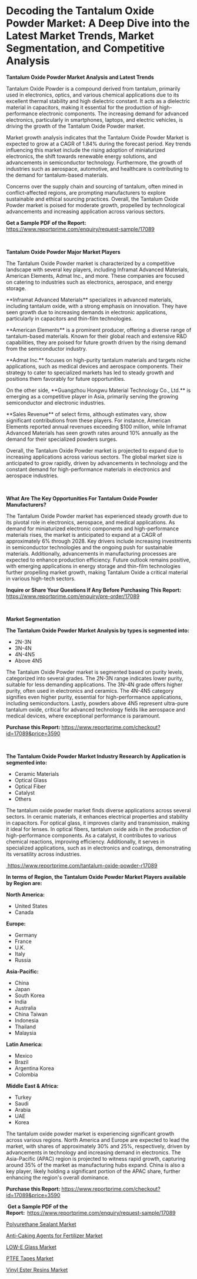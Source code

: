 <p><h1>Decoding the Tantalum Oxide Powder Market: A Deep Dive into the Latest Market Trends, Market Segmentation, and Competitive Analysis</h1></p><p><strong>Tantalum Oxide Powder Market Analysis and Latest Trends</strong></p>
<p><p>Tantalum Oxide Powder is a compound derived from tantalum, primarily used in electronics, optics, and various chemical applications due to its excellent thermal stability and high dielectric constant. It acts as a dielectric material in capacitors, making it essential for the production of high-performance electronic components. The increasing demand for advanced electronics, particularly in smartphones, laptops, and electric vehicles, is driving the growth of the Tantalum Oxide Powder market.</p><p>Market growth analysis indicates that the Tantalum Oxide Powder Market is expected to grow at a CAGR of 1.84% during the forecast period. Key trends influencing this market include the rising adoption of miniaturized electronics, the shift towards renewable energy solutions, and advancements in semiconductor technology. Furthermore, the growth of industries such as aerospace, automotive, and healthcare is contributing to the demand for tantalum-based materials.</p><p>Concerns over the supply chain and sourcing of tantalum, often mined in conflict-affected regions, are prompting manufacturers to explore sustainable and ethical sourcing practices. Overall, the Tantalum Oxide Powder market is poised for moderate growth, propelled by technological advancements and increasing application across various sectors.</p></p>
<p><strong>Get a Sample PDF of the Report:&nbsp;</strong> <a href="https://www.reportprime.com/enquiry/request-sample/17089?utm_campaign=100&utm_medium=2&utm_source=Github&utm_content=ia&utm_term=18032025&utm_id=tantalum-oxide-powder">https://www.reportprime.com/enquiry/request-sample/17089</a></p>
<p>&nbsp;</p>
<p><strong>Tantalum Oxide Powder Major Market Players</strong></p>
<p><p>The Tantalum Oxide Powder market is characterized by a competitive landscape with several key players, including Inframat Advanced Materials, American Elements, Admat Inc., and more. These companies are focused on catering to industries such as electronics, aerospace, and energy storage.</p><p>**Inframat Advanced Materials** specializes in advanced materials, including tantalum oxide, with a strong emphasis on innovation. They have seen growth due to increasing demands in electronic applications, particularly in capacitors and thin-film technologies. </p><p>**American Elements** is a prominent producer, offering a diverse range of tantalum-based materials. Known for their global reach and extensive R&D capabilities, they are poised for future growth driven by the rising demand from the semiconductor industry.</p><p>**Admat Inc.** focuses on high-purity tantalum materials and targets niche applications, such as medical devices and aerospace components. Their strategy to cater to specialized markets has led to steady growth and positions them favorably for future opportunities.</p><p>On the other side, **Guangzhou Hongwu Material Technology Co., Ltd.** is emerging as a competitive player in Asia, primarily serving the growing semiconductor and electronic industries. </p><p>**Sales Revenue** of select firms, although estimates vary, show significant contributions from these players. For instance, American Elements reported annual revenues exceeding $100 million, while Inframat Advanced Materials has seen growth rates around 10% annually as the demand for their specialized powders surges.</p><p>Overall, the Tantalum Oxide Powder market is projected to expand due to increasing applications across various sectors. The global market size is anticipated to grow rapidly, driven by advancements in technology and the constant demand for high-performance materials in electronics and aerospace industries.</p></p>
<p>&nbsp;</p>
<p><strong>What Are The Key Opportunities For Tantalum Oxide Powder Manufacturers?</strong></p>
<p><p>The Tantalum Oxide Powder market has experienced steady growth due to its pivotal role in electronics, aerospace, and medical applications. As demand for miniaturized electronic components and high-performance materials rises, the market is anticipated to expand at a CAGR of approximately 6% through 2028. Key drivers include increasing investments in semiconductor technologies and the ongoing push for sustainable materials. Additionally, advancements in manufacturing processes are expected to enhance production efficiency. Future outlook remains positive, with emerging applications in energy storage and thin-film technologies further propelling market growth, making Tantalum Oxide a critical material in various high-tech sectors.</p></p>
<p><strong>Inquire or Share Your Questions If Any Before Purchasing This Report:</strong> <a href="https://www.reportprime.com/enquiry/pre-order/17089?utm_campaign=100&utm_medium=2&utm_source=Github&utm_content=ia&utm_term=18032025&utm_id=tantalum-oxide-powder">https://www.reportprime.com/enquiry/pre-order/17089</a></p>
<p>&nbsp;</p>
<p><strong>Market Segmentation</strong></p>
<p><strong>The Tantalum Oxide Powder Market Analysis by types is segmented into:</strong></p>
<p><ul><li>2N-3N</li><li>3N-4N</li><li>4N-4N5</li><li>Above 4N5</li></ul></p>
<p><p>The Tantalum Oxide Powder market is segmented based on purity levels, categorized into several grades. The 2N-3N range indicates lower purity, suitable for less demanding applications. The 3N-4N grade offers higher purity, often used in electronics and ceramics. The 4N-4N5 category signifies even higher purity, essential for high-performance applications, including semiconductors. Lastly, powders above 4N5 represent ultra-pure tantalum oxide, critical for advanced technology fields like aerospace and medical devices, where exceptional performance is paramount.</p></p>
<p><strong>Purchase this Report:&nbsp;</strong><a href="https://www.reportprime.com/checkout?id=17089&price=3590&utm_campaign=100&utm_medium=2&utm_source=Github&utm_content=ia&utm_term=18032025&utm_id=tantalum-oxide-powder">https://www.reportprime.com/checkout?id=17089&price=3590</a></p>
<p>&nbsp;</p>
<p><strong>The Tantalum Oxide Powder Market Industry Research by Application is segmented into:</strong></p>
<p><ul><li>Ceramic Materials</li><li>Optical Glass</li><li>Optical Fiber</li><li>Catalyst</li><li>Others</li></ul></p>
<p><p>The tantalum oxide powder market finds diverse applications across several sectors. In ceramic materials, it enhances electrical properties and stability in capacitors. For optical glass, it improves clarity and transmission, making it ideal for lenses. In optical fibers, tantalum oxide aids in the production of high-performance components. As a catalyst, it contributes to various chemical reactions, improving efficiency. Additionally, it serves in specialized applications, such as in electronics and coatings, demonstrating its versatility across industries.</p></p>
<p><a href="https://www.reportprime.com/tantalum-oxide-powder-r17089?utm_campaign=100&utm_medium=2&utm_source=Github&utm_content=ia&utm_term=18032025&utm_id=tantalum-oxide-powder">&nbsp;https://www.reportprime.com/tantalum-oxide-powder-r17089</a></p>
<p><strong>In terms of Region, the Tantalum Oxide Powder Market Players available by Region are:</strong></p>
<p>
    <p> <strong> North America: </strong>
        <ul>
            <li>United States</li>
            <li>Canada</li>
        </ul>
        </p> 
    <p> <strong> Europe: </strong>
        <ul>
            <li>Germany</li>
            <li>France</li>
            <li>U.K.</li>
            <li>Italy</li>
            <li>Russia</li>
        </ul>
        </p> 
    <p> <strong> Asia-Pacific: </strong>
        <ul>
            <li>China</li>
            <li>Japan</li>
            <li>South Korea</li>
            <li>India</li>
            <li>Australia</li>
            <li>China Taiwan</li>
            <li>Indonesia</li>
            <li>Thailand</li>
            <li>Malaysia</li>
        </ul>
        </p> 
    <p> <strong> Latin America: </strong>
        <ul>
            <li>Mexico</li>
            <li>Brazil</li>
            <li>Argentina Korea</li>
            <li>Colombia</li>
        </ul>
        </p> 
    <p> <strong> Middle East & Africa: </strong>
        <ul>
            <li>Turkey</li>
            <li>Saudi</li>
            <li>Arabia</li>
            <li>UAE</li>
            <li>Korea</li>
        </ul>
    </p>
    </p>
<p><p>The tantalum oxide powder market is experiencing significant growth across various regions. North America and Europe are expected to lead the market, with shares of approximately 30% and 25%, respectively, driven by advancements in technology and increasing demand in electronics. The Asia-Pacific (APAC) region is projected to witness rapid growth, capturing around 35% of the market as manufacturing hubs expand. China is also a key player, likely holding a significant portion of the APAC share, further enhancing the region's overall dominance.</p></p>
<p><strong>Purchase this Report: </strong><a href="https://www.reportprime.com/checkout?id=17089&price=3590&utm_campaign=100&utm_medium=2&utm_source=Github&utm_content=ia&utm_term=18032025&utm_id=tantalum-oxide-powder">https://www.reportprime.com/checkout?id=17089&price=3590</a></p>
<p>&nbsp;<strong>Get a Sample PDF of the Report:&nbsp;&nbsp;</strong><a href="https://www.reportprime.com/enquiry/request-sample/17089?utm_campaign=100&utm_medium=2&utm_source=Github&utm_content=ia&utm_term=18032025&utm_id=tantalum-oxide-powder">https://www.reportprime.com/enquiry/request-sample/17089</a></p>
<p><strong></strong></p>
<p><p><a href="https://github.com/ilanarohalgh/Market-Research-Report-List-1/blob/main/polyurethane-sealant-market.md?utm_campaign=100&utm_medium=2&utm_source=Github&utm_content=ia&utm_term=18032025&utm_id=tantalum-oxide-powder">Polyurethane Sealant Market</a></p><p><a href="https://github.com/naingbiner7i/Market-Research-Report-List-1/blob/main/anti-caking-agents-for-fertilizer-market.md?utm_campaign=100&utm_medium=2&utm_source=Github&utm_content=ia&utm_term=18032025&utm_id=tantalum-oxide-powder">Anti-Caking Agents for Fertilizer Market</a></p><p><a href="https://github.com/zdybelzinn/Market-Research-Report-List-1/blob/main/low-e-glass-market.md?utm_campaign=100&utm_medium=2&utm_source=Github&utm_content=ia&utm_term=18032025&utm_id=tantalum-oxide-powder">LOW-E Glass Market</a></p><p><a href="https://github.com/frodanlert/Market-Research-Report-List-1/blob/main/ptfe-tapes-market.md?utm_campaign=100&utm_medium=2&utm_source=Github&utm_content=ia&utm_term=18032025&utm_id=tantalum-oxide-powder">PTFE Tapes Market</a></p><p><a href="https://github.com/tabormahay2f/Market-Research-Report-List-1/blob/main/vinyl-ester-resins-market.md?utm_campaign=100&utm_medium=2&utm_source=Github&utm_content=ia&utm_term=18032025&utm_id=tantalum-oxide-powder">Vinyl Ester Resins Market</a></p></p>